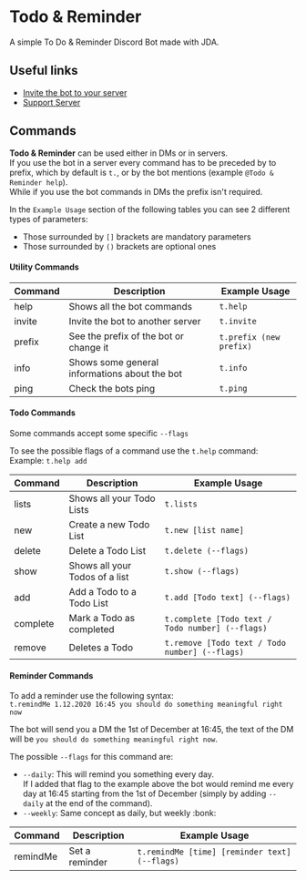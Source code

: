 # Todo & Reminder
A simple To Do &amp; Reminder Discord Bot made with JDA.  

## Useful links
- [Invite the bot to your server](https://discord.com/oauth2/authorize?client_id=763067629023526954&scope=bot&permissions=289792)
- [Support Server](https://discord.com/invite/pE4VfWF)

## Commands
**Todo & Reminder** can be used either in DMs or in servers.  
If you use the bot in a server every command has to be preceded by to prefix, which by default is `t.`, or by the bot mentions (example `@Todo & Reminder help`).  
While if you use the bot commands in DMs the prefix isn't required.  

In the `Example Usage` section of the following tables you can see 2 different types of parameters:  
- Those surrounded by `[]` brackets are mandatory parameters
- Those surrounded by `()` brackets are optional ones  

#### Utility Commands
| Command  |  Description | Example Usage |
|----|----|----|
| help  | Shows all the bot commands  |  `t.help` |
| invite  | Invite the bot to another server  |  `t.invite` |
|  prefix |  See the prefix of the bot or change it |  `t.prefix (new prefix)` |
| info  | Shows some general informations about the bot  | `t.info`  |
|  ping | Check the bots ping  | `t.ping`  |

#### Todo Commands
Some commands accept some specific `--flags`  

To see the possible flags of a command use the `t.help` command:  
Example: `t.help add`  

| Command  |  Description | Example Usage |
|----|-----|-----|
|  lists |  Shows all your Todo Lists |  `t.lists` |
| new  | Create a new Todo List  |  `t.new [list name]` |
| delete  | Delete a Todo List  |  `t.delete (--flags)` |
| show  | Shows all your Todos of a list  | `t.show (--flags)`  |
|  add | Add a Todo to a Todo List  | `t.add [Todo text] (--flags)`  |
|  complete | Mark a Todo as completed  | `t.complete [Todo text / Todo number] (--flags)`  |
|  remove | Deletes a Todo  | `t.remove [Todo text / Todo number] (--flags)`  |  


#### Reminder Commands
To add a reminder use the following syntax:  
`t.remindMe 1.12.2020 16:45 you should do something meaningful right now`  

The bot will send you a DM the 1st of December at 16:45, the text of the DM will be `you should do something meaningful right now`.  
  
The possible `--flags` for this command are:
- `--daily`: This will remind you something every day.  
If I added that flag to the example above the bot would remind me every day at 16:45 starting from the 1st of December (simply by adding `--daily` at the end of the command).
- `--weekly`: Same concept as daily, but weekly :bonk:  

| Command  |  Description | Example Usage |
|----|-----|-----|
|  remindMe |  Set a reminder |  `t.remindMe [time] [reminder text] (--flags)` |